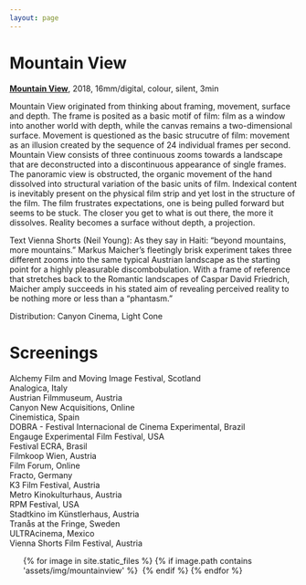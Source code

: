 ```yaml
---
layout: page
---
```


# Mountain View

<strong><b><a href="https://vimeo.com/608215165" rel="noopener noreferrer" target="_blank">Mountain View</a></b></strong>, 2018, 16mm/digital, colour, silent, 3min <br>

Mountain View originated from thinking about framing, movement, surface and depth. The frame is posited as a basic motif of film: film as a window into another world with depth, while the canvas remains a two-dimensional surface. Movement is questioned as the basic strucutre of film: movement as an illusion created by the sequence of 24 individual frames per second. Mountain View consists of three continuous zooms towards a landscape that are deconstructed into a discontinuous appearance of single frames. The panoramic view is obstructed, the organic movement of the hand dissolved into structural variation of the basic units of film. Indexical content is inevitably present on the physical film strip and yet lost in the structure of the film. The film frustrates expectations, one is being pulled forward but seems to be stuck. The closer you get to what is out there, the more it dissolves. Reality becomes a surface without depth, a projection.

Text Vienna Shorts (Neil Young): As they say in Haiti: “beyond mountains, more mountains.” Markus Maicher’s fleetingly brisk experiment takes three different zooms into the same typical Austrian landscape as the starting point for a highly pleasurable discombobulation. With a frame of reference that stretches back to the Romantic landscapes of Caspar David Friedrich, Maicher amply succeeds in his stated aim of revealing perceived reality to be nothing more or less than a “phantasm.”

Distribution: Canyon Cinema, Light Cone

# Screenings

Alchemy Film and Moving Image Festival, Scotland<br>
Analogica, Italy<br>
Austrian Filmmuseum, Austria<br>
Canyon New Acquisitions, Online<br>
Cinemistica, Spain<br>
DOBRA - Festival Internacional de Cinema Experimental, Brazil<br>
Engauge Experimental Film Festival, USA<br>
Festival ECRA, Brasil<br>
Filmkoop Wien, Austria<br>
Film Forum, Online<br>
Fracto, Germany<br>
K3 Film Festival, Austria<br>
Metro Kinokulturhaus, Austria<br>
RPM Festival, USA<br>
Stadtkino im Künstlerhaus, Austria<br>
Tranås at the Fringe, Sweden<br>
ULTRAcinema, Mexico<br>
Vienna Shorts Film Festival, Austria<br>

<ul>
{% for image in site.static_files %}
    {% if image.path contains 'assets/img/mountainview' %}
<a class="img" href="{{ image.path }}"><img title="" src="{{ image.path }}"/></a>
    {% endif %}
{% endfor %}
</ul>